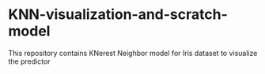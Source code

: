 # KNN-visualization-and-scratch-model
This repository contains KNerest Neighbor model for Iris dataset to visualize the predictor
